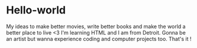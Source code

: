 # Hello-world
My ideas to make better movies, write better books and make the world a better place to live &lt;3
I'm learning HTML and I am from Detroit.
Gonna be an artist but wanna experience coding and computer projects too.
That's it !
